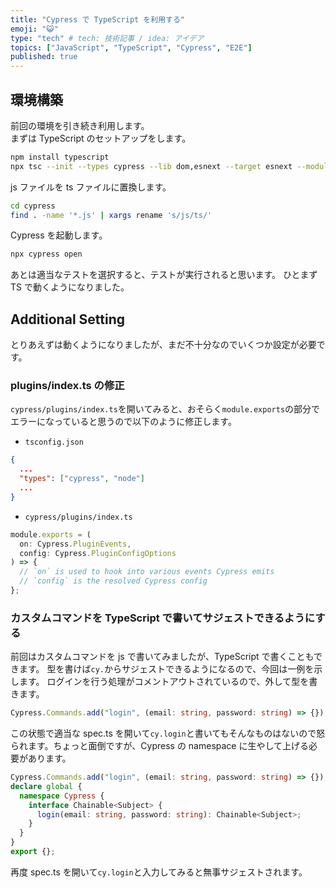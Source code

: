 ```yaml
---
title: "Cypress で TypeScript を利用する"
emoji: "😺"
type: "tech" # tech: 技術記事 / idea: アイデア
topics: ["JavaScript", "TypeScript", "Cypress", "E2E"]
published: true
---
```


## 環境構築

前回の環境を引き続き利用します。  
まずは TypeScript のセットアップをします。

```sh
npm install typescript
npx tsc --init --types cypress --lib dom,esnext --target esnext --module esnext
```

js ファイルを ts ファイルに置換します。

```sh
cd cypress
find . -name '*.js' | xargs rename 's/js/ts/'
```

Cypress を起動します。

```sh
npx cypress open
```

あとは適当なテストを選択すると、テストが実行されると思います。
ひとまず TS で動くようになりました。

## Additional Setting

とりあえずは動くようになりましたが、まだ不十分なのでいくつか設定が必要です。

### plugins/index.ts の修正

`cypress/plugins/index.ts`を開いてみると、おそらく`module.exports`の部分でエラーになっていると思うので以下のように修正します。

- `tsconfig.json`

```json
{
  ...
  "types": ["cypress", "node"]
  ...
}
```

- `cypress/plugins/index.ts`

```typescript
module.exports = (
  on: Cypress.PluginEvents,
  config: Cypress.PluginConfigOptions
) => {
  // `on` is used to hook into various events Cypress emits
  // `config` is the resolved Cypress config
};
```

### カスタムコマンドを TypeScript で書いてサジェストできるようにする

前回はカスタムコマンドを js で書いてみましたが、TypeScript で書くこともできます。
型を書けば`cy.`からサジェストできるようになるので、今回は一例を示します。
ログインを行う処理がコメントアウトされているので、外して型を書きます。

```typescript
Cypress.Commands.add("login", (email: string, password: string) => {});
```

この状態で適当な spec.ts を開いて`cy.login`と書いてもそんなものはないので怒られます。ちょっと面倒ですが、Cypress の namespace に生やして上げる必要があります。

```typescript
Cypress.Commands.add("login", (email: string, password: string) => {});
declare global {
  namespace Cypress {
    interface Chainable<Subject> {
      login(email: string, password: string): Chainable<Subject>;
    }
  }
}
export {};
```

再度 spec.ts を開いて`cy.login`と入力してみると無事サジェストされます。
